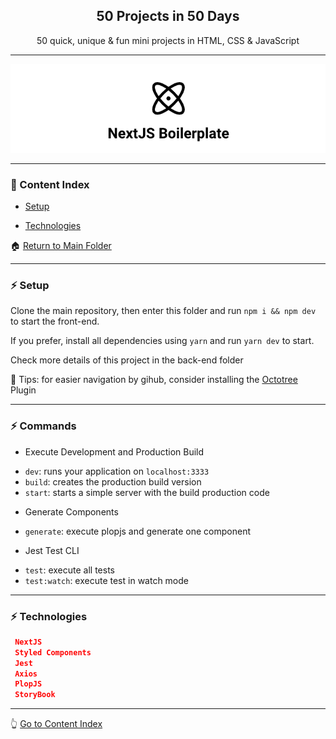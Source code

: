 <h2 align="center">50 Projects in 50 Days</h2>
<p align="center">50 quick, unique & fun mini projects in HTML, CSS & JavaScript</p>

---

![Image](https://github.com/lipex360x/nextjs-boilerplate/blob/main/assets/screen.png)

---

### :bookmark_tabs: Content Index

- [Setup](#zap-setup)

- [Technologies](#zap-technologies)

:house: [Return to Main Folder](https://github.com/lipex360x/XXXXXXXXXXXXXXXXXXXXXXXX)

---

### :zap: Setup

Clone the main repository, then enter this folder and run `npm i && npm dev` to start the front-end.

If you prefer, install all dependencies using `yarn` and run `yarn dev` to start.

Check more details of this project in the back-end folder

📌 Tips: for easier navigation by gihub, consider installing the [Octotree](https://chrome.google.com/webstore/detail/octotree-github-code-tree/bkhaagjahfmjljalopjnoealnfndnagc) Plugin

---

### :zap: Commands

* Execute Development and Production Build

- `dev`: runs your application on `localhost:3333`
- `build`: creates the production build version
- `start`: starts a simple server with the build production code

* Generate Components

- `generate`: execute plopjs and generate one component

* Jest Test CLI

- `test`: execute all tests
- `test:watch`: execute test in watch mode

---

### :zap: Technologies

```json
 NextJS
 Styled Components
 Jest
 Axios
 PlopJS
 StoryBook
```

---

:point_up_2: [Go to Content Index](#bookmark_tabs-content-index)
